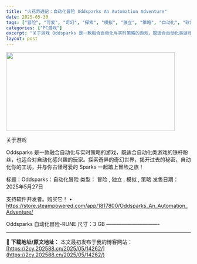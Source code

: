 ```yaml
---
title: "火花奇遇记：自动化冒险 Oddsparks An Automation Adventure"
date: 2025-05-30
tags: ["冒险", "可爱", "奇幻", "探索", "模拟", "独立", "策略", "自动化", "软件"]
categories: ["PC游戏"]
excerpt: "关于游戏 Oddsparks 是一款融合自动化与实时策略的游戏，既适合自动化类游戏的铁杆粉丝，也适合对自动化感兴趣的玩家。探索奇异的奇幻世界，揭开过去的秘密，自动化你的工坊，并与你古怪可爱的 Sparks 一起踏上冒险之旅！ 标题：Oddsparks：自动化冒险 类型： 冒险 , 独立 , 模拟 ,&hellip;"
layout: post
---
```


<img src="https://2cy.202588.cn/wp-content/uploads/2025/05/2025053005383446.jpg" alt="" width="460" height="215" class="aligncenter size-full wp-image-14264" />

关于游戏

Oddsparks 是一款融合自动化与实时策略的游戏，既适合自动化类游戏的铁杆粉丝，也适合对自动化感兴趣的玩家。探索奇异的奇幻世界，揭开过去的秘密，自动化你的工坊，并与你古怪可爱的 Sparks 一起踏上冒险之旅！

标题：Oddsparks：自动化冒险
类型： 冒险 , 独立 , 模拟 , 策略
发售日期：2025年5月27日

支持软件开发者。购买它！
• https://store.steampowered.com/app/1817800/Oddsparks_An_Automation_Adventure/

Oddsparks 自动化冒险-RUNE
尺寸：3 GB
——————————- 

---
📖 **下载地址/原文地址：** 本文最初发布于我的博客网站：[https://2cy.202588.cn/2025/05/14262/](https://2cy.202588.cn/2025/05/14262/)
